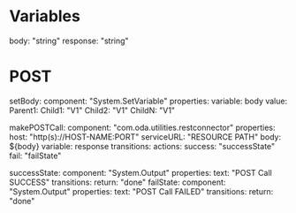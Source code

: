# Variables
  body: "string"
  response: "string"

# POST
  setBody:
    component: "System.SetVariable"
    properties:
      variable: body
      value: 
        Parent1:
          Child1: "V1"
          Child2: "V1"
          ChildN: "V1"
          
  makePOSTCall:
    component: "com.oda.utilities.restconnector"
    properties:
      host: "http(s)://HOST-NAME:PORT"
      serviceURL: "RESOURCE PATH"
      body: ${body}
      variable: response
    transitions:
      actions:
        success: "successState"
        fail: "failState"
      
  successState:
    component: "System.Output"
    properties:
      text: "POST Call SUCCESS"
    transitions:
      return: "done"
  failState:
    component: "System.Output"
    properties:
      text: "POST Call FAILED"
    transitions:
      return: "done"      
